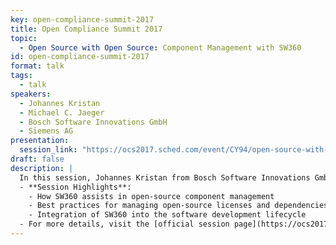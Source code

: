 ```yaml
---
key: open-compliance-summit-2017
title: Open Compliance Summit 2017
topic: 
  - Open Source with Open Source: Component Management with SW360
id: open-compliance-summit-2017
format: talk
tags:
  - talk
speakers:
  - Johannes Kristan
  - Michael C. Jaeger
  - Bosch Software Innovations GmbH
  - Siemens AG
presentation: 
  session_link: "https://ocs2017.sched.com/event/CY94/open-source-with-open-source-component-management-with-sw360-johannes-kristan-bosch-michael-jaeger-siemens"
draft: false
description: |
  In this session, Johannes Kristan from Bosch Software Innovations GmbH and Michael C. Jaeger from Siemens AG present how SW360 facilitates component management in open-source projects. They discuss the importance of open-source compliance and how SW360 helps manage open-source components and licenses to ensure compliance throughout the software development lifecycle.
  - **Session Highlights**:
    - How SW360 assists in open-source component management
    - Best practices for managing open-source licenses and dependencies
    - Integration of SW360 into the software development lifecycle
  - For more details, visit the [official session page](https://ocs2017.sched.com/event/CY94/open-source-with-open-source-component-management-with-sw360-johannes-kristan-bosch-michael-jaeger-siemens).
---
```

